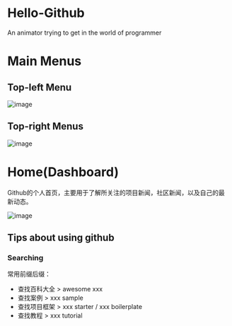 # Hello-Github
An animator trying to get in the world of programmer

# Main Menus

## Top-left Menu

![image](https://github.com/boringmu/Hello-Github/assets/54476767/a71e44a6-fa20-4db1-8dca-ddb9ad786564)

## Top-right Menus

![image](https://github.com/boringmu/Hello-Github/assets/54476767/3e7c7ca6-2654-4fda-a440-b4b08e4cc7a1)


# Home(Dashboard)
Github的个人首页，主要用于了解所关注的项目新闻，社区新闻，以及自己的最新动态。

![image](https://github.com/boringmu/Hello-Github/assets/54476767/c99604e7-fefa-4c30-9c9f-3c2e2b0e744e)

## Tips about using github
### Searching
常用前缀后缀：
- 查找百科大全 > awesome xxx
- 查找案例 > xxx sample
- 查找项目框架 > xxx starter / xxx boilerplate
- 查找教程 > xxx tutorial
